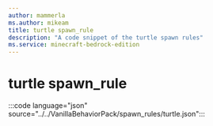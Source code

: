 ```yaml
---
author: mammerla
ms.author: mikeam
title: turtle spawn_rule
description: "A code snippet of the turtle spawn rules"
ms.service: minecraft-bedrock-edition
---
```


# turtle spawn_rule

:::code language="json" source="../../VanillaBehaviorPack/spawn_rules/turtle.json":::
